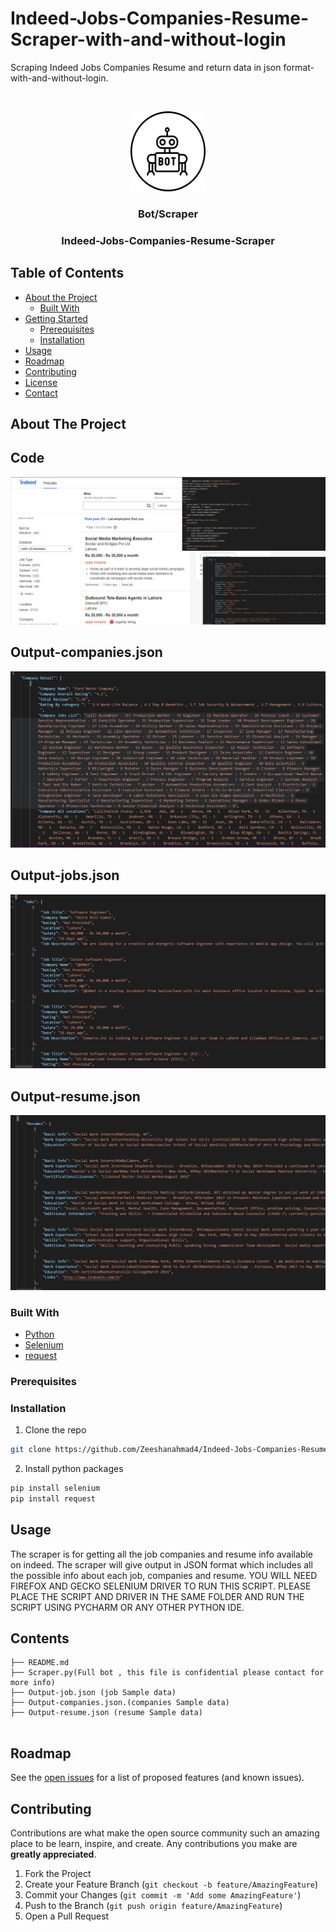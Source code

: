 # Indeed-Jobs-Companies-Resume-Scraper-with-and-without-login
Scraping Indeed Jobs Companies Resume and return data in json format-with-and-without-login.


<!-- PROJECT LOGO -->
<br />
<p align="center">
  <a href="https://github.com/Zeeshanahmad4/Indeed-Jobs-Companies-Resume-Scraper-with-and-without-login">
    <img src="https://github.com/Zeeshanahmad4/My-Path-to-Python/blob/master/multimedia/bot-136-504893.png" alt="Logo" width="120" height="128">
  </a>
  <h3 align="center">Bot/Scraper</h3>
  <h3 align="center">Indeed-Jobs-Companies-Resume-Scraper</a> <br>
</p>


<!-- TABLE OF CONTENTS -->
## Table of Contents

* [About the Project](#about-the-project)
  * [Built With](#built-with)
* [Getting Started](#getting-started)
  * [Prerequisites](#prerequisites)
  * [Installation](#installation)
* [Usage](#usage)
* [Roadmap](#roadmap)
* [Contributing](#contributing)
* [License](#license)
* [Contact](#contact)


<!-- ABOUT THE PROJECT -->
## About The Project


## Code
![Code](https://github.com/Zeeshanahmad4/Indeed-Jobs-Companies-Resume-Scraper-with-and-without-login/blob/master/snaps/final.jpg)

## Output-companies.json
![Output-Data](https://github.com/Zeeshanahmad4/Indeed-Jobs-Companies-Resume-Scraper-with-and-without-login/blob/master/snaps/company.PNG)

## Output-jobs.json
![Output-Data](https://github.com/Zeeshanahmad4/Indeed-Jobs-Companies-Resume-Scraper-with-and-without-login/blob/master/snaps/data1.PNG)

## Output-resume.json
![Output-Data](https://github.com/Zeeshanahmad4/Indeed-Jobs-Companies-Resume-Scraper-with-and-without-login/blob/master/snaps/resume.PNG)

### Built With
* [Python](https://www.python.org/)
* [Selenium](https://selenium-python.readthedocs.io/)
* [request](https://docs.python.org/3/library/urllib.html)


### Prerequisites

### Installation
1. Clone the repo
```sh
git clone https://github.com/Zeeshanahmad4/Indeed-Jobs-Companies-Resume-Scraper-with-and-without-login.git
```

2. Install python packages
```sh
pip install selenium
pip install request
```

<!-- USAGE EXAMPLES -->
## Usage
The scraper is for getting all the job companies and resume info available on indeed. The scraper will give output in JSON format which includes all the possible info about each job, companies and resume. 
YOU WILL NEED FIREFOX AND GECKO SELENIUM DRIVER TO RUN THIS SCRIPT.
PLEASE PLACE THE SCRIPT AND DRIVER IN THE SAME FOLDER AND RUN THE SCRIPT USING PYCHARM OR ANY OTHER PYTHON IDE.



## Contents

```
├── README.md
├── Scraper.py(Full bot , this file is confidential please contact for more info)
├── Output-job.json (job Sample data)
├── Output-companies.json.(companies Sample data)
├── Output-resume.json (resume Sample data)


```

<!-- ROADMAP -->
## Roadmap
See the [open issues](https://github.com/Zeeshanahmad4/Indeed-Jobs-Companies-Resume-Scraper-with-and-without-login/issues) for a list of proposed features (and known issues).

<!-- CONTRIBUTING -->
## Contributing

Contributions are what make the open source community such an amazing place to be learn, inspire, and create. Any contributions you make are **greatly appreciated**.

1. Fork the Project
2. Create your Feature Branch (`git checkout -b feature/AmazingFeature`)
3. Commit your Changes (`git commit -m 'Add some AmazingFeature'`)
4. Push to the Branch (`git push origin feature/AmazingFeature`)
5. Open a Pull Request


